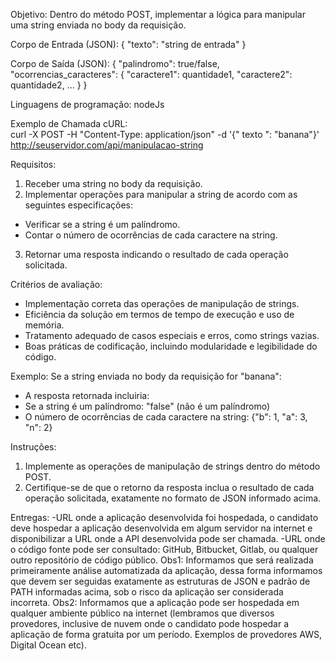 Objetivo: Dentro do método POST, implementar a lógica para manipular uma string enviada no body da requisição.  
 
Corpo de Entrada (JSON): { "texto": "string de entrada" }  
 
Corpo de Saída (JSON):  { "palindromo": true/false, "ocorrencias_caracteres": { "caractere1": 
quantidade1, "caractere2": quantidade2, ... } } 
 
Linguagens de programação: nodeJs 
 
Exemplo de Chamada cURL:  
curl -X POST -H "Content-Type: application/json" -d '{" texto ": "banana"}' http://seuservidor.com/api/manipulacao-string  
 
Requisitos:  
1.	Receber uma string no body da requisição.  
2.	Implementar operações para manipular a string de acordo com as seguintes especificações: 
-	Verificar se a string é um palíndromo.  
-	Contar o número de ocorrências de cada caractere na string. 
 
3.	Retornar uma resposta indicando o resultado de cada operação solicitada.  
 
Critérios de avaliação:  
-	Implementação correta das operações de manipulação de strings.  
-	Eficiência da solução em termos de tempo de execução e uso de memória.  
-	Tratamento adequado de casos especiais e erros, como strings vazias.  
-	Boas práticas de codificação, incluindo modularidade e legibilidade do código.  
 
Exemplo: Se a string enviada no body da requisição for "banana":  
-	A resposta retornada incluiria:  
-	Se a string é um palíndromo: "false" (não é um palíndromo) 
-	O número de ocorrências de cada caractere na string: {"b": 1, "a": 3, "n": 2} 
 
Instruções:  
1.	Implemente as operações de manipulação de strings dentro do método POST.  
2.	Certifique-se de que o retorno da resposta inclua o resultado de cada operação solicitada, exatamente no formato de JSON informado acima.  
 
Entregas: 
-URL onde a aplicação desenvolvida foi hospedada, o candidato deve hospedar a aplicação desenvolvida em algum servidor na internet e disponibilizar a URL onde a API desenvolvida pode ser chamada. 
-URL onde o código fonte pode ser consultado: GitHub, Bitbucket, Gitlab, ou qualquer outro repositório de código público. 
Obs1: Informamos que será realizada primeiramente análise automatizada da aplicação, dessa forma informamos que devem ser seguidas exatamente as estruturas de JSON e padrão de PATH informadas acima, sob o risco da aplicação ser considerada incorreta. 
Obs2: Informamos que a aplicação pode ser hospedada em qualquer ambiente público na internet (lembramos que diversos provedores, inclusive de nuvem onde o candidato pode hospedar a aplicação de forma gratuita por um período. Exemplos de provedores AWS, Digital Ocean etc). 

